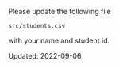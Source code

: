 Please update the following file

```
src/students.csv
```

with your name and student id.

Updated: 2022-09-06
